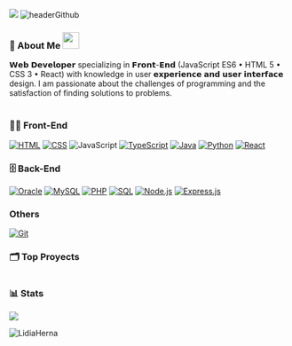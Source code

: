 ![](./headerGithub.png)
![headerGithub](https://github.com/LidiaHerna/LidiaHerna/assets/47499355/22314b10-acab-46b2-a47f-bdf5f756c697)
### 💬 About Me  <img src="https://cultofthepartyparrot.com/parrots/hd/laptop_parrot.gif" width="30" height="30"/> 
𝗪𝗲𝗯 𝗗𝗲𝘃𝗲𝗹𝗼𝗽𝗲𝗿 specializing in 𝗙𝗿𝗼𝗻𝘁-𝗘𝗻𝗱 (JavaScript ES6 • HTML 5 • CSS 3 • React) with knowledge in user 𝗲𝘅𝗽𝗲𝗿𝗶𝗲𝗻𝗰𝗲 𝗮𝗻𝗱 𝘂𝘀𝗲𝗿 𝗶𝗻𝘁𝗲𝗿𝗳𝗮𝗰𝗲 design.
I am passionate about the challenges of programming and the satisfaction of finding solutions to problems.
</br>
</br>
### 👨‍💻 Front-End
  <a href="#"><img alt="HTML" src="https://img.shields.io/badge/HTML-E34F26.svg?logo=html5&logoColor=white"></a>
  <a href="#"><img alt="CSS" src="https://img.shields.io/badge/CSS-1572B6.svg?logo=css3&logoColor=white"></a>
  <a><img alt="JavaScript" src="https://img.shields.io/badge/JavaScript-F7DF1E.svg?logo=javascript&logoColor=black"></a>
  <a href="#"><img alt="TypeScript" src="https://img.shields.io/badge/TypeScript-007ACC.svg?logo=typescript&logoColor=white"></a>
  <a href="#"><img alt="Java" src="https://custom-icon-badges.herokuapp.com/badge/Java-007396.svg?logo=java&logoColor=white"></a>
  <a href="#"><img alt="Python" src="https://img.shields.io/badge/Python-14354C.svg?logo=python&logoColor=white"></a>
  <a href="#"><img alt="React" src="https://img.shields.io/badge/React-20232a.svg?logo=react&logoColor=%2361DAFB"></a>

### 🗄️ Back-End
  <a href="#"><img alt="Oracle" src ="https://img.shields.io/badge/Oracle-F00000.svg?logo=oracle&logoColor=white"></a>
  <a href="#"><img alt="MySQL" src="https://img.shields.io/badge/MySQL-4479A1.svg?logo=MySQL&logoColor=white"></a>
  <a href="#"><img alt="PHP" src="https://img.shields.io/badge/PHP-777BB4.svg?&logo=PHP&logoColor=white"></a> 
  <a href="#"><img alt="SQL" src="https://custom-icon-badges.herokuapp.com/badge/SQL-025E8C.svg?logo=database&logoColor=white"></a>
  <a href="#"><img alt="Node.js" src="https://img.shields.io/badge/Node.js-43853D.svg?logo=node.js&logoColor=white"></a>
  <a href="#"><img alt="Express.js" src="https://img.shields.io/badge/Express.js-404d59.svg?logo=express&logoColor=white"></a>

### Others
  <a href="#"><img alt="Git" src="https://img.shields.io/badge/-Git-black?style=flat-square&logo=git"></a>
  
### 🗂️ Top Proyects

<a href="https://github.com/LidiaHerna">
  <img align="center" src="" />
</a>

### 📊 Stats
  <a href="http://www.github.com/LidiaHerna"><img src="https://github-readme-streak-stats.herokuapp.com/?user=LidiaHerna&stroke=ffffff&background=22272e&ring=fff675&fire=e0b487&currStreakNum=ffffff&currStreakLabel=e0b487&sideNums=ffffff&sideLabels=ffffff&dates=ffffff&hide_border=true" /></a>
  
<p><img align="center" src="https://github-readme-stats.vercel.app/api/top-langs?username=LidiaHerna&show_icons=true&locale=en&layout=compact&bg_color=22272e&text_color=ffffff" alt="LidiaHerna" /></p>

